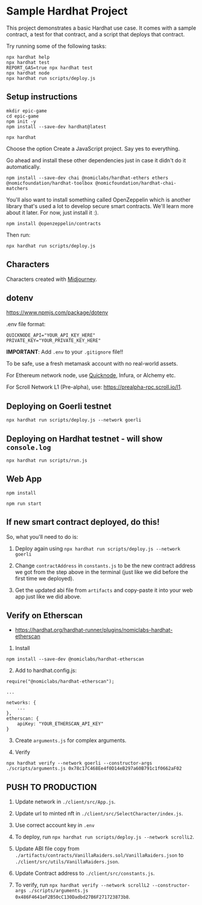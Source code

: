 # Sample Hardhat Project

This project demonstrates a basic Hardhat use case. It comes with a sample contract, a test for that contract, and a script that deploys that contract.

Try running some of the following tasks:

```shell
npx hardhat help
npx hardhat test
REPORT_GAS=true npx hardhat test
npx hardhat node
npx hardhat run scripts/deploy.js
```

## Setup instructions

```
mkdir epic-game
cd epic-game
npm init -y
npm install --save-dev hardhat@latest
```

```
npx hardhat
```
Choose the option Create a JavaScript project. Say yes to everything.

Go ahead and install these other dependencies just in case it didn't do it automatically.
```
npm install --save-dev chai @nomiclabs/hardhat-ethers ethers @nomicfoundation/hardhat-toolbox @nomicfoundation/hardhat-chai-matchers
```

You'll also want to install something called OpenZeppelin which is another library that's used a lot to develop secure smart contracts. We'll learn more about it later. For now, just install it :).
```
npm install @openzeppelin/contracts
```

Then run:
```
npx hardhat run scripts/deploy.js
```

## Characters

Characters created with [Midjourney](https://midjourney.com).

## dotenv

https://www.npmjs.com/package/dotenv

.env file format:
```
QUICKNODE_API="YOUR_API_KEY_HERE"
PRIVATE_KEY="YOUR_PRIVATE_KEY_HERE"
```

**IMPORTANT**: Add `.env` to your `.gitignore` file!!

To be safe, use a fresh metamask account with no real-world assets.

For Ethereum network node, use [Quicknode](https://www.quicknode.com/endpoints), Infura, or Alchemy etc.

For Scroll Network L1 (Pre-alpha), use: https://prealpha-rpc.scroll.io/l1.


## Deploying on Goerli testnet

```
npx hardhat run scripts/deploy.js --network goerli
```

## Deploying on Hardhat testnet - will show `console.log`
```
npx hardhat run scripts/run.js
```

## Web App

```
npm install
```

```
npm run start
```

## If new smart contract deployed, do this!

So, what you'll need to do is:

1. Deploy again using `npx hardhat run scripts/deploy.js --network goerli`

2. Change `contractAddress` in `constants.js` to be the new contract address we got from the step above in the terminal (just like we did before the first time we deployed).

3. Get the updated abi file from `artifacts` and copy-paste it into your web app just like we did above.


## Verify on Etherscan

- https://hardhat.org/hardhat-runner/plugins/nomiclabs-hardhat-etherscan

1. Install 
```
npm install --save-dev @nomiclabs/hardhat-etherscan
```

2. Add to hardhat.config.js:
```
require("@nomiclabs/hardhat-etherscan");

...

networks: {
    ...
},
etherscan: {
    apiKey: "YOUR_ETHERSCAN_API_KEY"
}
```

3. Create `arguments.js` for complex arguments.

4. Verify
```
npx hardhat verify --network goerli --constructor-args ./scripts/arguments.js 0x78c17C468Ee4f0D14eB297a60B791c1f0662aF02
```


## PUSH TO PRODUCTION

1. Update network in `./client/src/App.js`.
2. Update url to minted nft in `./client/src/SelectCharacter/index.js`.

3. Use correct account key in `.env`

4. To deploy, run `npx hardhat run scripts/deploy.js --network scrollL2`.

5. Update ABI file copy from `./artifacts/contracts/VanillaRaiders.sol/VanillaRaiders.json` to `./client/src/utils/VanillaRaiders.json`.

6. Update Contract address to `./client/src/constants.js`.

7. To verify, run `npx hardhat verify --network scrollL2 --constructor-args ./scripts/arguments.js 0x486F4641eF2B50cC130Dadbd27B6F271723873b8`.